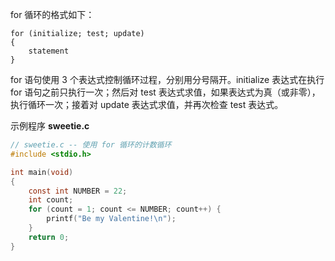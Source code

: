 for 循环的格式如下：

```
for (initialize; test; update) 
{
	statement
}
```

for 语句使用 3 个表达式控制循环过程，分别用分号隔开。initialize 表达式在执行 for 语句之前只执行一次；然后对 test 表达式求值，如果表达式为真（或非零），执行循环一次；接着对 update 表达式求值，并再次检查 test 表达式。

示例程序 **sweetie.c**

```c
// sweetie.c -- 使用 for 循环的计数循环
#include <stdio.h>

int main(void)
{
    const int NUMBER = 22;
    int count;
    for (count = 1; count <= NUMBER; count++) {
        printf("Be my Valentine!\n");
    }
    return 0;
}
```


